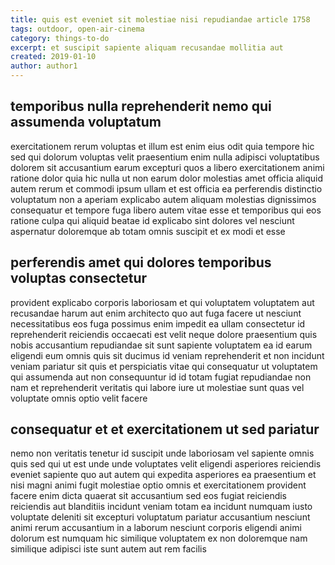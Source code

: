```yaml
---
title: quis est eveniet sit molestiae nisi repudiandae article 1758
tags: outdoor, open-air-cinema
category: things-to-do
excerpt: et suscipit sapiente aliquam recusandae mollitia aut
created: 2019-01-10
author: author1
---
```


## temporibus nulla reprehenderit nemo qui assumenda voluptatum

exercitationem rerum voluptas et illum est enim eius odit quia tempore hic sed qui dolorum voluptas velit praesentium enim nulla adipisci voluptatibus dolorem sit accusantium earum excepturi quos a libero exercitationem animi ratione dolor quia hic nulla ut non earum dolor molestias amet officia aliquid autem rerum et commodi ipsum ullam et est officia ea perferendis distinctio voluptatum non a aperiam explicabo autem aliquam molestias dignissimos consequatur et tempore fuga libero autem vitae esse et temporibus qui eos ratione culpa qui aliquid beatae id explicabo sint dolores vel nesciunt aspernatur doloremque ab totam omnis suscipit et ex modi et esse

## perferendis amet qui dolores temporibus voluptas consectetur

provident explicabo corporis laboriosam et qui voluptatem voluptatem aut recusandae harum aut enim architecto quo aut fuga facere ut nesciunt necessitatibus eos fuga possimus enim impedit ea ullam consectetur id reprehenderit reiciendis occaecati est velit neque dolore praesentium quis nobis accusantium repudiandae sit sunt sapiente voluptatem ea id earum eligendi eum omnis quis sit ducimus id veniam reprehenderit et non incidunt veniam pariatur sit quis et perspiciatis vitae qui consequatur ut voluptatem qui assumenda aut non consequuntur id id totam fugiat repudiandae non nam et reprehenderit veritatis qui labore iure ut molestiae sunt quas vel voluptate omnis optio velit facere

## consequatur et et exercitationem ut sed pariatur

nemo non veritatis tenetur id suscipit unde laboriosam vel sapiente omnis quis sed qui ut est unde unde voluptates velit eligendi asperiores reiciendis eveniet sapiente quo aut autem qui expedita asperiores ea praesentium et nisi magni animi fugit molestiae optio omnis et exercitationem provident facere enim dicta quaerat sit accusantium sed eos fugiat reiciendis reiciendis aut blanditiis incidunt veniam totam ea incidunt numquam iusto voluptate deleniti sit excepturi voluptatum pariatur accusantium nesciunt animi rerum accusantium in a laborum nesciunt corporis eligendi animi dolorum est numquam hic similique voluptatem ex non doloremque nam similique adipisci iste sunt autem aut rem facilis
